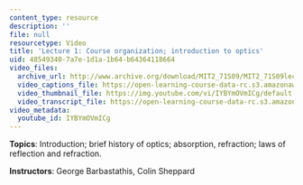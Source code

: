 ```yaml
---
content_type: resource
description: ''
file: null
resourcetype: Video
title: 'Lecture 1: Course organization; introduction to optics'
uid: 48549340-7a7e-1d1a-1b64-b64364118664
video_files:
  archive_url: http://www.archive.org/download/MIT2_71S09/MIT2_71S09lec01_300k.mp4
  video_captions_file: https://open-learning-course-data-rc.s3.amazonaws.com/2-71-optics-spring-2009/435cf855ec0f54e0a614c567c5eecb45_IYBYmOVmICg.vtt
  video_thumbnail_file: https://img.youtube.com/vi/IYBYmOVmICg/default.jpg
  video_transcript_file: https://open-learning-course-data-rc.s3.amazonaws.com/2-71-optics-spring-2009/dbe4f4e9436432f348835c7af91a2a2e_IYBYmOVmICg.pdf
video_metadata:
  youtube_id: IYBYmOVmICg
---
```


**Topics**: Introduction; brief history of optics; absorption, refraction; laws of reflection and refraction.

**Instructors**: George Barbastathis, Colin Sheppard